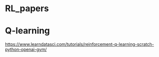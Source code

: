 # RL_papers

# Q-learning </br>
https://www.learndatasci.com/tutorials/reinforcement-q-learning-scratch-python-openai-gym/
